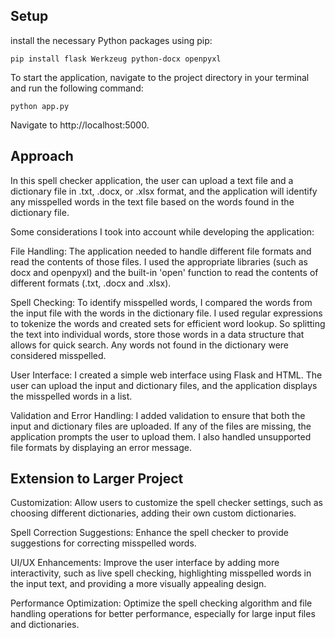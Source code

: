 ## **Setup**

install the necessary Python packages using pip:

`pip install flask Werkzeug python-docx openpyxl`

To start the application, navigate to the project directory in your terminal and run the following command:

`python app.py`

Navigate to http://localhost:5000.

## **Approach**

In this spell checker application, the user can upload a text file and a dictionary file in .txt, .docx, or .xlsx format, and the application will identify any misspelled words in the text file based on the words found in the dictionary file. 

Some considerations I took into account while developing the application:

File Handling: The application needed to handle different file formats and read the contents of those files. I used the appropriate libraries (such as docx and openpyxl) and the built-in 'open' function to read the contents of different formats (.txt, .docx and .xlsx).

Spell Checking: To identify misspelled words, I compared the words from the input file with the words in the dictionary file. I used regular expressions to tokenize the words and created sets for efficient word lookup. So splitting the text into individual words, store those words in a data structure that allows for quick search. Any words not found in the dictionary were considered misspelled.

User Interface: I created a simple web interface using Flask and HTML. The user can upload the input and dictionary files, and the application displays the misspelled words in a list.

Validation and Error Handling: I added validation to ensure that both the input and dictionary files are uploaded. If any of the files are missing, the application prompts the user to upload them. I also handled unsupported file formats by displaying an error message.

## **Extension to Larger Project**

Customization: Allow users to customize the spell checker settings, such as choosing different dictionaries, adding their own custom dictionaries.

Spell Correction Suggestions: Enhance the spell checker to provide suggestions for correcting misspelled words. 

UI/UX Enhancements: Improve the user interface by adding more interactivity, such as live spell checking, highlighting misspelled words in the input text, and providing a more visually appealing design.

Performance Optimization: Optimize the spell checking algorithm and file handling operations for better performance, especially for large input files and dictionaries.